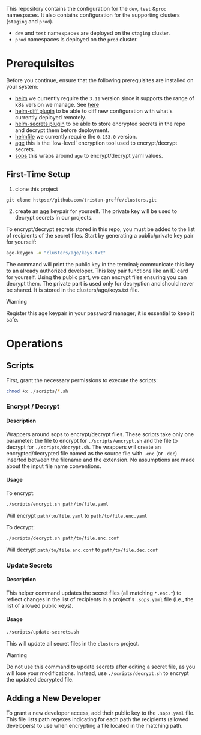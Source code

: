 This repository contains the configuration for the `dev`, `test` &`prod` namespaces. It also contains configuration for the supporting clusters (`staging` and `prod`).

  * `dev` and `test` namespaces are deployed on the `staging` cluster.
  * `prod` namespaces is deployed on the `prod` cluster.

# Prerequisites

Before you continue, ensure that the following prerequisites are installed on your system:

* [helm](https://helm.sh/docs/intro/install/) we currently require the `3.11` version since it supports the range of k8s version we manage. See [here](https://helm.sh/docs/topics/version_skew/#supported-version-skew)
* [helm-diff plugin](https://github.com/databus23/helm-diff) to be able to diff new configuration with what's currently deployed remotely.
* [helm-secrets plugin](https://github.com/jkroepke/helm-secrets) to be able to store encrypted secrets in the repo and decrypt them before deployment.
* [helmfile](https://helm.sh/docs/intro/install/) we currently require the `0.153.0` version.
* [age](https://age-encryption.org/) this is the 'low-level' encryption tool used to encrypt/decrypt secrets.
* [sops](https://github.com/getsops/sops#encrypting-using-age) this wraps around `age` to encrypt/decrypt yaml values.

## First-Time Setup

1. clone this project

```
git clone https://github.com/tristan-greffe/clusters.git
```

2. create an [age](https://age-encryption.org/) keypair for yourself. The private key will be used to decrypt secrets in our projects.

To encrypt/decrypt secrets stored in this repo, you must be added to the list of recipients of the secret files. Start by generating a public/private key pair for yourself:

``` sh
age-keygen -o "clusters/age/keys.txt"
```

The command will print the public key in the terminal; communicate this key to an already authorized developer. This key pair functions like an ID card for yourself. Using the public part, we can encrypt files ensuring you can decrypt them. The private part is used only for decryption and should never be shared. It is stored in the clusters/age/keys.txt file.

> [!WARNING]  
> Register this age keypair in your password manager; it is essential to keep it safe.


# Operations

## Scripts

First, grant the necessary permissions to execute the scripts:

``` sh
chmod +x ./scripts/*.sh
```

### Encrypt / Decrypt

#### Description

Wrappers around sops to encrypt/decrypt files. These scripts take only one parameter: the file to encrypt for `./scripts/encrypt.sh` and the file to decrypt for `./scripts/decrypt.sh`. The wrappers will create an encrypted/decrypted file named as the source file with `.enc` (or `.dec`) inserted between the filename and the extension. No assumptions are made about the input file name conventions.

#### Usage

To encrypt:

``` sh
./scripts/encrypt.sh path/to/file.yaml
```

Will encrypt `path/to/file.yaml` to `path/to/file.enc.yaml`

To decrypt:

``` sh
./scripts/decrypt.sh path/to/file.enc.conf
```

Will decrypt `path/to/file.enc.conf` to `path/to/file.dec.conf`

### Update Secrets

#### Description

This helper command updates the secret files (all matching `*.enc.*`) to reflect changes in the list of recipients in a project's `.sops.yaml` file (i.e., the list of allowed public keys).

#### Usage

``` bash
./scripts/update-secrets.sh
```

This will update all secret files in the `clusters` project.

> [!WARNING]
> Do not use this command to update secrets after editing a secret file, as you will lose your modifications. Instead, use `./scripts/decrypt.sh` to encrypt the updated decrypted file.

## Adding a New Developer

To grant a new developer access, add their public key to the `.sops.yaml` file. This file lists path regexes indicating for each path the recipients (allowed developers) to use when encrypting a file located in the matching path.
